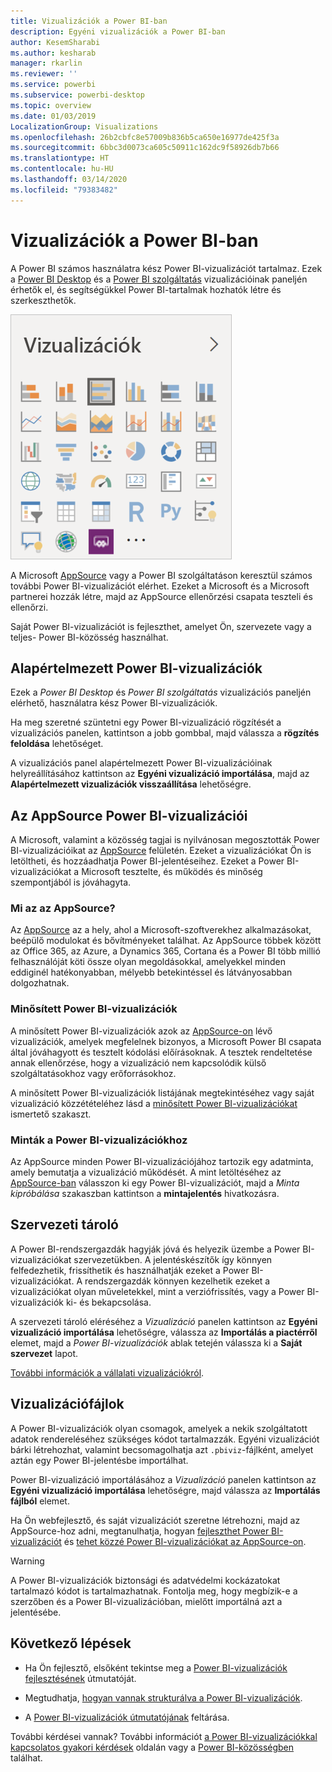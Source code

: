 ```yaml
---
title: Vizualizációk a Power BI-ban
description: Egyéni vizualizációk a Power BI-ban
author: KesemSharabi
ms.author: kesharab
manager: rkarlin
ms.reviewer: ''
ms.service: powerbi
ms.subservice: powerbi-desktop
ms.topic: overview
ms.date: 01/03/2019
LocalizationGroup: Visualizations
ms.openlocfilehash: 26b2cbfc8e57009b836b5ca650e16977de425f3a
ms.sourcegitcommit: 6bbc3d0073ca605c50911c162dc9f58926db7b66
ms.translationtype: HT
ms.contentlocale: hu-HU
ms.lasthandoff: 03/14/2020
ms.locfileid: "79383482"
---
```

# <a name="visuals-in-power-bi"></a>Vizualizációk a Power BI-ban

A Power BI számos használatra kész Power BI-vizualizációt tartalmaz. Ezek a [Power BI Desktop](https://powerbi.microsoft.com/desktop/) és a [Power BI szolgáltatás](https://app.powerbi.com) vizualizációinak paneljén érhetők el, és segítségükkel Power BI-tartalmak hozhatók létre és szerkeszthetők.

![vizualizációk](media/power-bi-custom-visuals/power-bi-visualizations.png)

A Microsoft [AppSource](https://nam06.safelinks.protection.outlook.com/?url=https%3A%2F%2Fappsource.microsoft.com%2Fen-us%2Fmarketplace%2Fapps%3Fpage%3D1%26product%3Dpower-bi-visuals&data=02%7C01%7CKesem.Sharabi%40microsoft.com%7C6d9286afacb3468d4cde08d740b76694%7C72f988bf86f141af91ab2d7cd011db47%7C1%7C0%7C637049028749147718&sdata=igWm0e1vXdgGcbyvngQBrHQVAkahPnxPC1ZhUPntGI8%3D&reserved=0) vagy a Power BI szolgáltatáson keresztül számos további Power BI-vizualizációt elérhet. Ezeket a Microsoft és a Microsoft partnerei hozzák létre, majd az AppSource ellenőrzési csapata teszteli és ellenőrzi.

Saját Power BI-vizualizációt is fejleszthet, amelyet Ön, szervezete vagy a teljes- Power BI-közösség használhat.

## <a name="default-power-bi-visuals"></a>Alapértelmezett Power BI-vizualizációk

Ezek a *Power BI Desktop* és *Power BI szolgáltatás* vizualizációs paneljén elérhető, használatra kész Power BI-vizualizációk.

Ha meg szeretné szüntetni egy Power BI-vizualizáció rögzítését a vizualizációs panelen, kattintson a jobb gombbal, majd válassza a **rögzítés feloldása** lehetőséget.

A vizualizációs panel alapértelmezett Power BI-vizualizációinak helyreállításához kattintson az **Egyéni vizualizáció importálása**, majd az **Alapértelmezett vizualizációk visszaállítása** lehetőségre. 

## <a name="appsource-power-bi-visuals"></a>Az AppSource Power BI-vizualizációi

A Microsoft, valamint a közösség tagjai is nyilvánosan megosztották Power BI-vizualizációikat az [AppSource](https://appsource.microsoft.com/marketplace/apps?product=power-bi-visuals) felületén. Ezeket a vizualizációkat Ön is letöltheti, és hozzáadhatja Power BI-jelentéseihez. Ezeket a Power BI-vizualizációkat a Microsoft tesztelte, és működés és minőség szempontjából is jóváhagyta.

### <a name="what-is-appsource"></a>Mi az az AppSource?

Az [AppSource](office-store.md) az a hely, ahol a Microsoft-szoftverekhez alkalmazásokat, beépülő modulokat és bővítményeket találhat. Az AppSource többek között az Office 365, az Azure, a Dynamics 365, Cortana és a Power BI több millió felhasználóját köti össze olyan megoldásokkal, amelyekkel minden eddiginél hatékonyabban, mélyebb betekintéssel és látványosabban dolgozhatnak.

### <a name="certified-power-bi-visuals"></a>Minősített Power BI-vizualizációk

A minősített Power BI-vizualizációk azok az [AppSource-on](https://nam06.safelinks.protection.outlook.com/?url=https%3A%2F%2Fappsource.microsoft.com%2Fen-us%2Fmarketplace%2Fapps%3Fpage%3D1%26product%3Dpower-bi-visuals&data=02%7C01%7CKesem.Sharabi%40microsoft.com%7C6d9286afacb3468d4cde08d740b76694%7C72f988bf86f141af91ab2d7cd011db47%7C1%7C0%7C637049028749147718&sdata=igWm0e1vXdgGcbyvngQBrHQVAkahPnxPC1ZhUPntGI8%3D&reserved=0) lévő vizualizációk, amelyek megfelelnek bizonyos, a Microsoft Power BI csapata által jóváhagyott és tesztelt kódolási előírásoknak. A tesztek rendeltetése annak ellenőrzése, hogy a vizualizáció nem kapcsolódik külső szolgáltatásokhoz vagy erőforrásokhoz.

A minősített Power BI-vizualizációk listájának megtekintéséhez vagy saját vizualizáció közzétételéhez lásd a [minősített Power BI-vizualizációkat](power-bi-custom-visuals-certified.md) ismertető szakaszt.

### <a name="samples-for-power-bi-visuals"></a>Minták a Power BI-vizualizációkhoz

Az AppSource minden Power BI-vizualizációjához tartozik egy adatminta, amely bemutatja a vizualizáció működését. A mint letöltéséhez az [AppSource-ban](https://nam06.safelinks.protection.outlook.com/?url=https%3A%2F%2Fappsource.microsoft.com%2Fen-us%2Fmarketplace%2Fapps%3Fpage%3D1%26product%3Dpower-bi-visuals&data=02%7C01%7CKesem.Sharabi%40microsoft.com%7C6d9286afacb3468d4cde08d740b76694%7C72f988bf86f141af91ab2d7cd011db47%7C1%7C0%7C637049028749147718&sdata=igWm0e1vXdgGcbyvngQBrHQVAkahPnxPC1ZhUPntGI8%3D&reserved=0) válasszon ki egy Power BI-vizualizációt, majd a *Minta kipróbálása* szakaszban kattintson a **mintajelentés** hivatkozásra.

## <a name="organizational-store"></a>Szervezeti tároló

A Power BI-rendszergazdák hagyják jóvá és helyezik üzembe a Power BI-vizualizációkat szervezetükben. A jelentéskészítők így könnyen felfedezhetik, frissíthetik és használhatják ezeket a Power BI-vizualizációkat. A rendszergazdák könnyen kezelhetik ezeket a vizualizációkat olyan műveletekkel, mint a verziófrissítés, vagy a Power BI-vizualizációk ki- és bekapcsolása.

A szervezeti tároló eléréséhez a *Vizualizáció* panelen kattintson az **Egyéni vizualizáció importálása** lehetőségre, válassza az **Importálás a piactérről** elemet, majd a *Power BI-vizualizációk* ablak tetején válassza ki a **Saját szervezet** lapot.

[További információk a vállalati vizualizációkról](power-bi-custom-visuals-organization.md).

## <a name="visual-files"></a>Vizualizációfájlok

A Power BI-vizualizációk olyan csomagok, amelyek a nekik szolgáltatott adatok rendereléséhez szükséges kódot tartalmazzák. Egyéni vizualizációt bárki létrehozhat, valamint becsomagolhatja azt `.pbiviz`-fájlként, amelyet aztán egy Power BI-jelentésbe importálhat.

Power BI-vizualizáció importálásához a *Vizualizáció* panelen kattintson az **Egyéni vizualizáció importálása** lehetőségre, majd válassza az **Importálás fájlból** elemet.

Ha Ön webfejlesztő, és saját vizualizációt szeretne létrehozni, majd az AppSource-hoz adni, megtanulhatja, hogyan [fejleszthet Power BI-vizualizációt](custom-visual-develop-tutorial.md) és [tehet közzé Power BI-vizualizációkat az AppSource-on](office-store.md).

> [!WARNING]
> A Power BI-vizualizációk biztonsági és adatvédelmi kockázatokat tartalmazó kódot is tartalmazhatnak. Fontolja meg, hogy megbízik-e a szerzőben és a Power BI-vizualizációban, mielőtt importálná azt a jelentésébe.

## <a name="next-steps"></a>Következő lépések

* Ha Ön fejlesztő, elsőként tekintse meg a [Power BI-vizualizációk fejlesztésének](custom-visual-develop-tutorial.md) útmutatóját.

* Megtudhatja, [hogyan vannak strukturálva a Power BI-vizualizációk](visual-project-structure.md).

* A [Power BI-vizualizációk útmutatójának](guidelines-powerbi-visuals.md) feltárása.

További kérdései vannak? További információt [a Power BI-vizualizációkkal kapcsolatos gyakori kérdések](power-bi-custom-visuals-faq.md) oldalán vagy a [Power BI-közösségben](https://community.powerbi.com/) találhat.
